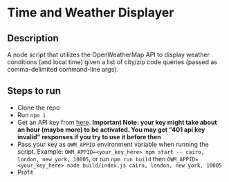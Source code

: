 # Time and Weather Displayer

## Description

A node script that utilizes the OpenWeatherMap API to display weather conditions (and local time) given a list of city/zip code queries (passed as comma-delimited command-line args).

## Steps to run

- Clone the repo
- Run `npm i`
- Get an API key from [here](https://openweathermap.org/appid). **Important Note: your key might take about an hour (maybe more) to be activated. You may get "401 api key invalid" responses if you try to use it before then**
- Pass your key as `OWM_APPID` environment variable when running the script.
  Example: `OWM_APPID=<your_key_here> npm start -- cairo, london, new york, 10005`, or run `npm run build` then `OWM_APPID=<your_key_here> node build/index.js cairo, london, new york, 10005`
- Profit
